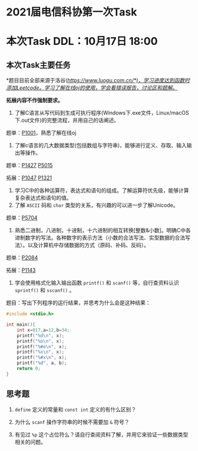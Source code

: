# 2021届电信科协第一次Task

# 本次Task DDL：10月17日 18:00 

## 本次Task主要任务

*题目目前全部来源于洛谷(*https://www.luogu.com.cn/*)，学习进度达到函数时添加Leetcode。学习了解在线oj的使用，学会看错误报告，讨论区和题解。*

**拓展内容不作强制要求。**

1. 了解C语言从写代码到生成可执行程序(Windows下.exe文件，Linux/macOS下.out文件)的完整流程，并用自己的话阐述。

题单：[P1001](https://www.luogu.com.cn/problem/P1001)，熟悉了解在线oj

1. 了解c语言的几大数据类型(包括数组与字符串)，能够进行定义、存取、输入输出等操作。

题单：[P1427](https://www.luogu.com.cn/problem/P1427)  [P5015](https://www.luogu.com.cn/problem/P5015)

拓展：[P1047](https://www.luogu.com.cn/problem/P1047)  [P1321](https://www.luogu.com.cn/problem/P1321)

1. 学习C中的各种运算符，表达式和语句的组成。了解运算符优先级，能够计算复杂表达式和语句的值。
2. 了解 `ASCII` 码和 `char` 类型的关系，有兴趣的可以进一步了解Unicode。

题单：[P5704](https://www.luogu.com.cn/problem/P5704)

1. 熟悉二进制，八进制，十进制，十六进制的相互转换[整数&小数]。明确C中各进制数字的写法。各种数字的表示方法（小数的合法写法、实型数据的合法写法）。以及计算机中存储数据的方式（原码、补码、反码）。

题单：[P2084](https://www.luogu.com.cn/problem/P2084)

拓展：[P1143](https://www.luogu.com.cn/problem/P1143)

1. 学会使用格式化输入输出函数 `printf()` 和 `scanf()` 等，自行查资料认识 `sprintf()` 和 `sscanf()` 。

题目：写出下列程序的运行结果，并思考为什么会是这种结果：

```c
#include <stdio.h>

int main(){
    int x=017,a=12,b=34;
    printf("%d\n", x);
    printf("%o\n", x);
    printf("%#o\n", x);
    printf("%x\n", x);
    printf("%#x\n", x);
    printf("%d", a, b);
    return 0;
}
```



## 思考题

1. `define` 定义的常量和 `const int` 定义的有什么区别？
2. 为什么 `scanf` 操作字符串的时候不需要加 `&` 符号？

1. 有见过 `%p` 这个占位符么？请自行查阅资料了解，并用它来验证一些数据类型相关的问题。
